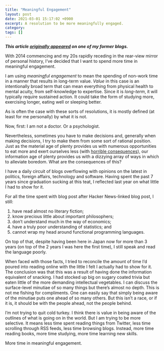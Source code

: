 ```yaml
---
title: "Meaningful Engagement"
layout: post
date: 2021-03-01 15:17:02 +0900
excerpt: A resolution to be more meaningfully engaged.
category:
tags: []
---
```


**_This article [originally appeared][op] on one of my former blogs._**

[op]: https://notes.inqk.net/post/74267339850

With 2014 commencing and my 20s rapidly receding in the rear-view mirror of
personal history, I’ve decided that I want to spend more time in meaningful
engagement.

I am using _meaningful engagement_ to mean the spending of non-work time in a
manner that results in long-term value. _Value_ in this case is an intentionally
broad term that can mean everything from physical health to mental acuity, from
self-knowledge to expertise. Since it is _long-term_, it will typically require
sustained action. It could take the form of studying more, exercising longer,
eating well or sleeping better.

As is often the case with these sorts of resolutions, it is mostly defined (at
least for me personally) by what it is not.

Now, first: I am not a doctor. Or a psychologist.

Nevertheless, sometimes you have to make decisions and, generally when making
decisions, I try to make them from some sort of rational position. Just as the
material age of plenty provides us with numerous opportunities to eat more and
exert ourselves less (with [horrible consequences][diabetes]), our information
age of plenty provides us with a dizzying array of ways in which to alleviate
boredom.  What are the consequences of this?

[diabetes]: https://care.diabetesjournals.org/content/32/12/2225.full

I have a daily circuit of blogs overflowing with opinions on the latest in
politics, foreign affairs, technology and software. Having spent the past 7
years since graduation sucking at this teat, I reflected last year on what
little I had to show for it.

For all the time spent with blog post after Hacker News-linked blog post, I
still:

1. have read almost no literary fiction;
2. know precious little about important philosophers;
3. don’t understand much in the way of economics;
4. have a truly poor understanding of statistics; and
5. cannot wrap my head around functional programming languages.

On top of that, despite having been here in Japan now for more than 3 years (on
top of the 2 years I was here the first time), I still speak and read the
language poorly.

When faced with those facts, I tried to reconcile the amount of time I’d poured
into reading online with the little I felt I actually had to show for it. The
conclusion was that this was a result of having done the information equivalent
of snacking. I had stocked up big on sugary coated trivia but eaten little of
the more demanding intellectual vegetables. I can discuss the surface-level
minutiae of so many things but there’s almost no depth. This is not me fishing
for compliments. One can easily say that simply being aware of the minutiae
puts one ahead of so many others. But this isn’t a race, or if it is, it should
be with the people ahead, not the people behind.

I’m not trying to quit cold turkey. I think there is value in being aware of
the outlines of what is going on in the world. But I am trying to be more
selective. It means less time spent reading things from Twitter, less time
scrolling through RSS feeds, less time browsing blogs. Instead, more time
reading books, more time studying, more time learning new skills.

More time in meaningful engagement.

